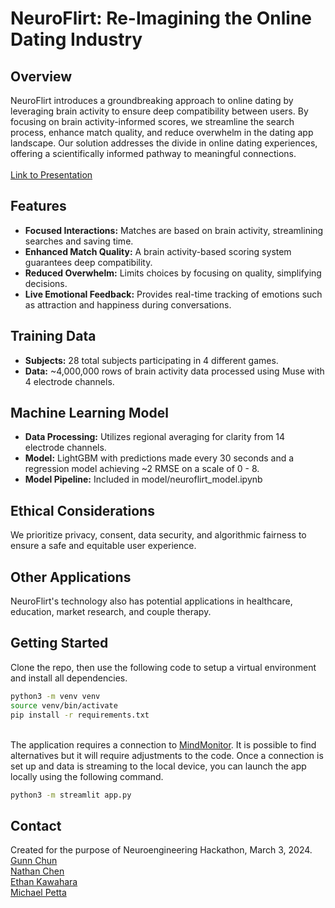 # NeuroFlirt: Re-Imagining the Online Dating Industry

## Overview

NeuroFlirt introduces a groundbreaking approach to online dating by leveraging brain activity to ensure deep compatibility between users. By focusing on brain activity-informed scores, we streamline the search process, enhance match quality, and reduce overwhelm in the dating app landscape. Our solution addresses the divide in online dating experiences, offering a scientifically informed pathway to meaningful connections.\
\
[Link to Presentation](https://docs.google.com/presentation/d/1Erc2AedQndgK8YLnwfZG6LBhWpSU4yxb59X0fC0wA8Y/edit?usp=sharing)

## Features

- **Focused Interactions:** Matches are based on brain activity, streamlining searches and saving time.
- **Enhanced Match Quality:** A brain activity-based scoring system guarantees deep compatibility.
- **Reduced Overwhelm:** Limits choices by focusing on quality, simplifying decisions.
- **Live Emotional Feedback:** Provides real-time tracking of emotions such as attraction and happiness during conversations.

## Training Data

- **Subjects:** 28 total subjects participating in 4 different games.
- **Data:** ~4,000,000 rows of brain activity data processed using Muse with 4 electrode channels.

## Machine Learning Model

- **Data Processing:** Utilizes regional averaging for clarity from 14 electrode channels.
- **Model:** LightGBM with predictions made every 30 seconds and a regression model achieving ~2 RMSE on a scale of 0 - 8.
- **Model Pipeline:** Included in model/neuroflirt_model.ipynb

## Ethical Considerations

We prioritize privacy, consent, data security, and algorithmic fairness to ensure a safe and equitable user experience.

## Other Applications

NeuroFlirt's technology also has potential applications in healthcare, education, market research, and couple therapy.

## Getting Started

Clone the repo, then use the following code to setup a virtual environment and install all dependencies.
```bash
python3 -m venv venv
source venv/bin/activate
pip install -r requirements.txt
```
\
The application requires a connection to [MindMonitor](https://mind-monitor.com/). It is possible to find alternatives but it will require adjustments to the code. Once a connection is set up and data is streaming to the local device, you can launch the app locally using the following command.
```bash
python3 -m streamlit app.py
```

## Contact

Created for the purpose of Neuroengineering Hackathon, March 3, 2024.\
[Gunn Chun](mailto:gunncre@gmail.com)\
[Nathan Chen](mailto:nchen35@uw.edu)\
[Ethan Kawahara](mailto:ekawah@uw.edu)\
[Michael Petta](mailto:mpetta@uw.edu)
